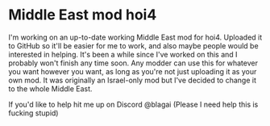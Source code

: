 # Middle East mod hoi4
 
I'm working on an up-to-date working Middle East mod for hoi4. Uploaded it to GitHub so it'll be easier for me to work, and also maybe people would be interested in helping. It's been a while since I've worked on this and I probably won't finish any time soon. Any modder can use this for whatever you want however you want, as long as you're not just uploading it as your own mod. It was originally an Israel-only mod but I've decided to change it to the whole Middle East.

If you'd like to help hit me up on Discord @blagai (Please I need help this is fucking stupid)
